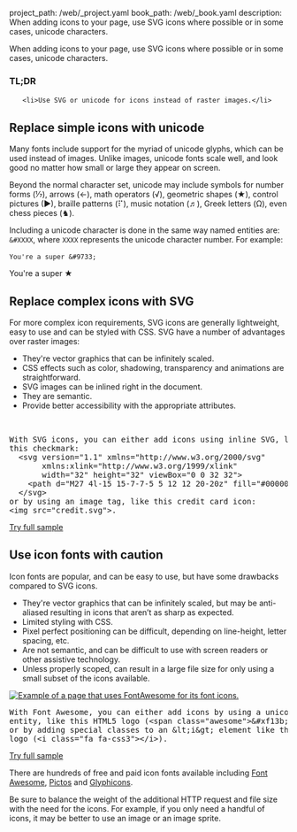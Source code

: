 project_path: /web/_project.yaml
book_path: /web/_book.yaml
description: When adding icons to your page, use SVG icons where possible or in some cases, unicode characters.

<p class="intro">
  When adding icons to your page, use SVG icons where possible or in some cases, unicode characters.
</p>


















<div class="wf-highlight-list wf-highlight-list--learning" markdown="1">
  <h3 class="wf-highlight-list__title">TL;DR</h3>

  
  <ul class="wf-highlight-list__list">
    
    <li>Use SVG or unicode for icons instead of raster images.</li>
    
  </ul>
  
</div>



## Replace simple icons with unicode

Many fonts include support for the myriad of unicode glyphs, which can be used
instead of images. Unlike images, unicode fonts scale well, and look good no
matter how small or large they appear on screen.

Beyond the normal character set, unicode may include symbols for number forms
(&#8528;), arrows (&#8592;), math operators (&#8730;), geometric shapes
(&#9733;), control pictures (&#9654;), braille patterns (&#10255;), music
notation (&#9836;), Greek letters (&#937;), even chess pieces (&#9822;).

Including a unicode character is done in the same way named entities are:
`&#XXXX`, where `XXXX` represents the unicode character number. For example:

<div class="highlight"><pre><code class="language-html" data-lang="html">You&#39;re a super <span class="ni">&amp;#9733;</span></code></pre></div>

You're a super &#9733;

## Replace complex icons with SVG

For more complex icon requirements, SVG icons are generally lightweight, 
easy to use and can be styled with CSS. SVG have a number of advantages over
raster images:

* They're vector graphics that can be infinitely scaled.
* CSS effects such as color, shadowing, transparency and animations are 
  straightforward.
* SVG images can be inlined right in the document.
* They are semantic.
* Provide better accessibility with the appropriate attributes.

&nbsp;


  <div dir="ltr" class="highlight-module highlight-module--code highlight-module--right">
      <div class="highlight"><pre>With SVG icons, you can either add icons using inline SVG, like
this checkmark:
  <span class="nt">&lt;svg</span> <span class="na">version=</span><span class="s">&quot;1.1&quot;</span> <span class="na">xmlns=</span><span class="s">&quot;http://www.w3.org/2000/svg&quot;</span>
       <span class="na">xmlns:xlink=</span><span class="s">&quot;http://www.w3.org/1999/xlink&quot;</span>
       <span class="na">width=</span><span class="s">&quot;32&quot;</span> <span class="na">height=</span><span class="s">&quot;32&quot;</span> <span class="na">viewBox=</span><span class="s">&quot;0 0 32 32&quot;</span><span class="nt">&gt;</span>
    <span class="nt">&lt;path</span> <span class="na">d=</span><span class="s">&quot;M27 4l-15 15-7-7-5 5 12 12 20-20z&quot;</span> <span class="na">fill=</span><span class="s">&quot;#000000&quot;</span><span class="nt">&gt;&lt;/path&gt;</span>
  <span class="nt">&lt;/svg&gt;</span>
or by using an image tag, like this credit card icon:
<span class="nt">&lt;img</span> <span class="na">src=</span><span class="s">&quot;credit.svg&quot;</span><span class="nt">&gt;</span>.
</pre></div>
      <p>
        <a class="highlight-module__cta mdl-button mdl-js-button mdl-button--raised mdl-button--colored" href="/web/resources/samples/fundamentals/design-and-ui/media/images/icon-svg.html">Try full sample</a>
      </p>
  </div>



## Use icon fonts with caution

Icon fonts are popular, and can be easy to use, but have some drawbacks 
compared to SVG icons.

* They're vector graphics that can be infinitely scaled, but may be 
  anti-aliased resulting in icons that aren’t as sharp as expected.
* Limited styling with CSS.
* Pixel perfect positioning can be difficult, depending on line-height, 
  letter spacing, etc.
* Are not semantic, and can be difficult to use with screen readers or 
  other assistive technology.
* Unless properly scoped, can result in a large file size for only using a 
  small subset of the icons available. 


<a href="/web/resources/samples/fundamentals/design-and-ui/media/images/icon-font.html">
<img src="img/icon-fonts.png" class="center"
srcset="img/icon-fonts.png 1x, img/icon-fonts-2x.png 2x"
alt="Example of a page that uses FontAwesome for its font icons.">
</a>

  <div dir="ltr" class="highlight-module highlight-module--code highlight-module--right">
      <div class="highlight"><pre>With Font Awesome, you can either add icons by using a unicode
entity, like this HTML5 logo (<span class="nt">&lt;span</span> <span class="na">class=</span><span class="s">&quot;awesome&quot;</span><span class="nt">&gt;</span><span class="ni">&amp;#xf13b;</span><span class="nt">&lt;/span&gt;</span>)
or by adding special classes to an <span class="ni">&amp;lt;</span>i<span class="ni">&amp;gt;</span> element like the CSS3
logo (<span class="nt">&lt;i</span> <span class="na">class=</span><span class="s">&quot;fa fa-css3&quot;</span><span class="nt">&gt;&lt;/i&gt;</span>).
</pre></div>
      <p>
        <a class="highlight-module__cta mdl-button mdl-js-button mdl-button--raised mdl-button--colored" href="/web/resources/samples/fundamentals/design-and-ui/media/images/icon-font.html">Try full sample</a>
      </p>
  </div>



There are hundreds of free and paid icon fonts available including [Font
Awesome](https://fortawesome.github.io/Font-Awesome/),
[Pictos](http://pictos.cc/) and [Glyphicons](https://glyphicons.com/).

Be sure to balance the weight of the additional HTTP request and file size with
the need for the icons. For example, if you only need a handful of icons, it
may be better to use an image or an image sprite.



